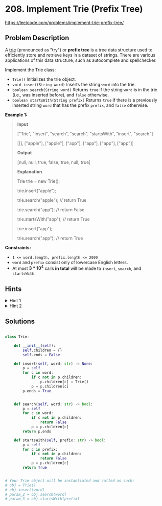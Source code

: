 # 208. Implement Trie (Prefix Tree)
https://leetcode.com/problems/implement-trie-prefix-tree/
## Problem Description
A [trie](https://en.wikipedia.org/wiki/Trie) (pronounced as "try") or **prefix tree** is a tree data structure used to efficiently store and retrieve keys in a dataset of strings. There are various applications of this data structure, such as autocomplete and spellchecker.

Implement the Trie class:

- `Trie()` Initializes the trie object.
- `void insert(String word)` Inserts the string `word` into the trie.
- `boolean search(String word)` Returns `true` if the string `word` is in the trie (i.e., was inserted before), and `false` otherwise.
- `boolean startsWith(String prefix)` Returns `true` if there is a previously inserted string `word` that has the prefix `prefix`, and `false` otherwise.
 

**Example 1:**

>**Input**
>
>["Trie", "insert", "search", "search", "startsWith", "insert", "search"]
>
>[[], ["apple"], ["apple"], ["app"], ["app"], ["app"], ["app"]]
>
>**Output**
>
>[null, null, true, false, true, null, true]
>
>**Explanation**
>
>Trie trie = new Trie();
>
>trie.insert("apple");
>
>trie.search("apple");   // return True
>
>trie.search("app");     // return False
>
>trie.startsWith("app"); // return True
>
>trie.insert("app");
>
>trie.search("app");     // return True
 

**Constraints:**

- `1 <= word.length, prefix.length <= 2000`
- `word` and `prefix` consist only of lowercase English letters.
- At most $\mathbf{3*10^4}$ calls **in total** will be made to `insert`, `search`, and `startsWith`.

## Hints

<details>
 <summary>Hint 1</summary>
 Each character can have a different character following after.
</details>
<details>
 <summary>Hint 2</summary>
 How do we know if it's the end of the word?
</details>


## Solutions

```py

class Trie:

    def __init__(self):
        self.children = {}
        self.ends = False

    def insert(self, word: str) -> None:
        p = self
        for c in word:
            if c not in p.children:
                p.children[c] = Trie()
            p = p.children[c]
        p.ends = True


    def search(self, word: str) -> bool:
        p = self
        for c in word:
            if c not in p.children:
                return False
            p = p.children[c]
        return p.ends

    def startsWith(self, prefix: str) -> bool:
        p = self
        for c in prefix:
            if c not in p.children:
                return False
            p = p.children[c]
        return True


# Your Trie object will be instantiated and called as such:
# obj = Trie()
# obj.insert(word)
# param_2 = obj.search(word)
# param_3 = obj.startsWith(prefix)

 ```
